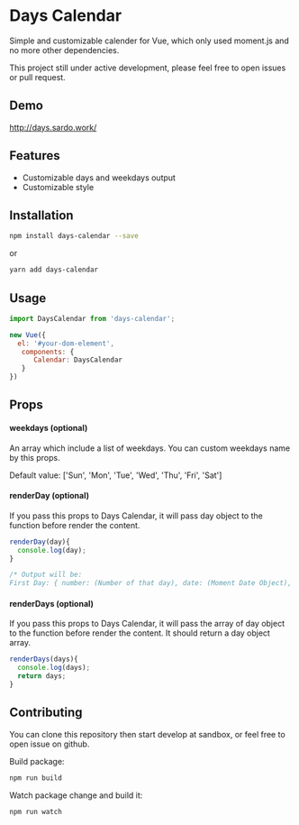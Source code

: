 # Days Calendar

Simple and customizable calender for Vue,  which only used moment.js and no more other dependencies.

This project still under active development, please feel free to open issues or pull request.

## Demo
http://days.sardo.work/

## Features
- Customizable days and weekdays output
- Customizable style

## Installation
```bash
npm install days-calendar --save
```

or

```bash
yarn add days-calendar
```

## Usage

```js
import DaysCalendar from 'days-calendar';

new Vue({
  el: '#your-dom-element',
   components: {
      Calendar: DaysCalendar
   }
})
```

## Props
#### weekdays (optional)
An array which include a list of weekdays. You can custom weekdays name by this props.

Default value: ['Sun', 'Mon', 'Tue', 'Wed', 'Thu', 'Fri', 'Sat']

#### renderDay (optional)
If you pass this props to Days Calendar, it will pass day object to the function before render the content.

```js
renderDay(day){
  console.log(day);
}

/* Output will be:
First Day: { number: (Number of that day), date: (Moment Date Object), class: [] } */
```

#### renderDays (optional)
If you pass this props to Days Calendar, it will pass the array of day object to the function before render the content.
It should return a day object array.

```js
renderDays(days){
  console.log(days);
  return days;
}
```

## Contributing

You can clone this repository then start develop at sandbox, or feel free to open issue on github.

Build package:

```bash
npm run build
```

Watch package change and build it:

```bash
npm run watch
```
